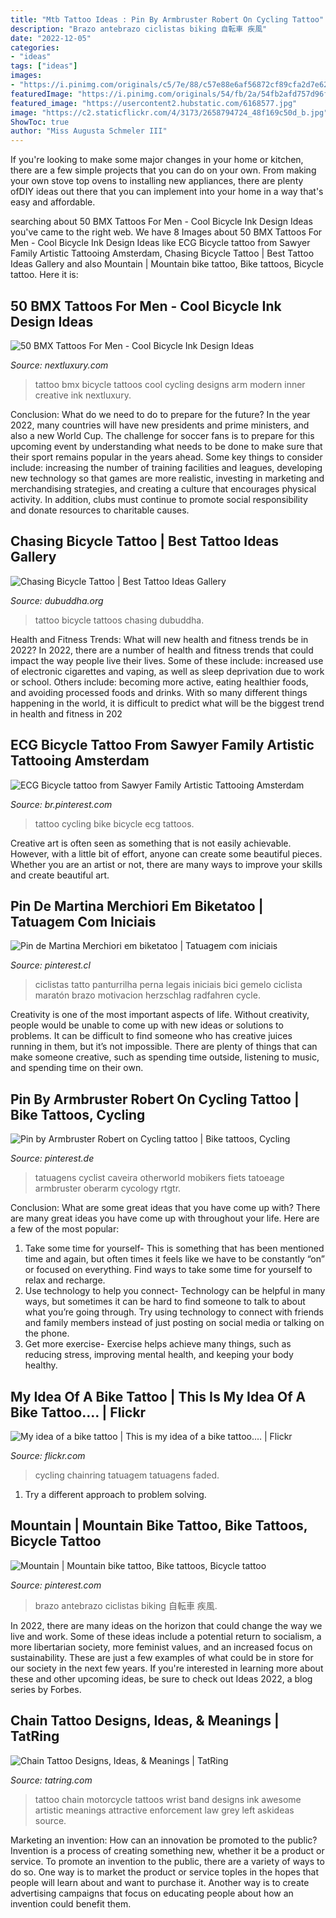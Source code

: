 ```yaml
---
title: "Mtb Tattoo Ideas : Pin By Armbruster Robert On Cycling Tattoo"
description: "Brazo antebrazo ciclistas biking 自転車 疾風"
date: "2022-12-05"
categories:
- "ideas"
tags: ["ideas"]
images:
- "https://i.pinimg.com/originals/c5/7e/88/c57e88e6af56872cf89cfa2d7e625f5e.jpg"
featuredImage: "https://i.pinimg.com/originals/54/fb/2a/54fb2afd757d96f82b8227aa3e10c25d.jpg"
featured_image: "https://usercontent2.hubstatic.com/6168577.jpg"
image: "https://c2.staticflickr.com/4/3173/2658794724_48f169c50d_b.jpg"
ShowToc: true
author: "Miss Augusta Schmeler III"
---
```



If you're looking to make some major changes in your home or kitchen, there are a few simple projects that you can do on your own. From making your own stove top ovens to installing new appliances, there are plenty ofDIY ideas out there that you can implement into your home in a way that's easy and affordable.

	

		
searching about 50 BMX Tattoos For Men - Cool Bicycle Ink Design Ideas you've came to the right web. We have 8 Images about 50 BMX Tattoos For Men - Cool Bicycle Ink Design Ideas like ECG Bicycle tattoo from Sawyer Family Artistic Tattooing Amsterdam, Chasing Bicycle Tattoo | Best Tattoo Ideas Gallery and also Mountain | Mountain bike tattoo, Bike tattoos, Bicycle tattoo. Here it is:
		
    
## 50 BMX Tattoos For Men - Cool Bicycle Ink Design Ideas

<img loading=lazy src="http://nextluxury.com/wp-content/uploads/cool-love-bmx-guys-inner-arm-tattoo.jpg" onerror="this.onerror=null;this.src='https://tse1.mm.bing.net/th?id=OIP.w_JyYvOmwF_O7V51GBL9dAHaGy&amp;pid=15.1';" alt="50 BMX Tattoos For Men - Cool Bicycle Ink Design Ideas">

_Source: nextluxury.com_

>tattoo bmx bicycle tattoos cool cycling designs arm modern inner creative ink nextluxury. 

	

Conclusion: What do we need to do to prepare for the future?
In the year 2022, many countries will have new presidents and prime ministers, and also a new World Cup. The challenge for soccer fans is to prepare for this upcoming event by understanding what needs to be done to make sure that their sport remains popular in the years ahead. Some key things to consider include: increasing the number of training facilities and leagues, developing new technology so that games are more realistic, investing in marketing and merchandising strategies, and creating a culture that encourages physical activity. In addition, clubs must continue to promote social responsibility and donate resources to charitable causes.

    
## Chasing Bicycle Tattoo | Best Tattoo Ideas Gallery

<img loading=lazy src="http://www.dubuddha.org/wp-content/uploads/2016/04/Chasing-Bicycle-Tattoo-510x510.jpg" onerror="this.onerror=null;this.src='https://tse2.mm.bing.net/th?id=OIP.bihKs_KB9c5j7PuGiLdO2wHaHa&amp;pid=15.1';" alt="Chasing Bicycle Tattoo | Best Tattoo Ideas Gallery">

_Source: dubuddha.org_

>tattoo bicycle tattoos chasing dubuddha. 

	

Health and Fitness Trends: What will new health and fitness trends be in 2022?
In 2022, there are a number of health and fitness trends that could impact the way people live their lives. Some of these include: increased use of electronic cigarettes and vaping, as well as sleep deprivation due to work or school. Others include: becoming more active, eating healthier foods, and avoiding processed foods and drinks. With so many different things happening in the world, it is difficult to predict what will be the biggest trend in health and fitness in 202
    
## ECG Bicycle Tattoo From Sawyer Family Artistic Tattooing Amsterdam

<img loading=lazy src="https://i.pinimg.com/736x/e7/21/00/e72100ae4d6bd5bdfc732bea8c6635ff--bycicle-tattoo-cycling-tattoo.jpg" onerror="this.onerror=null;this.src='https://tse2.mm.bing.net/th?id=OIP.wZdF11mlcWKSeUnKcwke2QHaJ3&amp;pid=15.1';" alt="ECG Bicycle tattoo from Sawyer Family Artistic Tattooing Amsterdam">

_Source: br.pinterest.com_

>tattoo cycling bike bicycle ecg tattoos. 

	

Creative art is often seen as something that is not easily achievable. However, with a little bit of effort, anyone can create some beautiful pieces. Whether you are an artist or not, there are many ways to improve your skills and create beautiful art.

    
## Pin De Martina Merchiori Em Biketatoo | Tatuagem Com Iniciais

<img loading=lazy src="https://i.pinimg.com/originals/54/fb/2a/54fb2afd757d96f82b8227aa3e10c25d.jpg" onerror="this.onerror=null;this.src='https://tse2.mm.bing.net/th?id=OIP.IpBYw_ee2DTJZb1JiTTYxwHaHa&amp;pid=15.1';" alt="Pin de Martina Merchiori em biketatoo | Tatuagem com iniciais">

_Source: pinterest.cl_

>ciclistas tatto panturrilha perna legais iniciais bici gemelo ciclista maratón brazo motivacion herzschlag radfahren cycle. 

	

Creativity is one of the most important aspects of life. Without creativity, people would be unable to come up with new ideas or solutions to problems. It can be difficult to find someone who has creative juices running in them, but it’s not impossible. There are plenty of things that can make someone creative, such as spending time outside, listening to music, and spending time on their own.

    
## Pin By Armbruster Robert On Cycling Tattoo | Bike Tattoos, Cycling

<img loading=lazy src="https://i.pinimg.com/originals/c5/7e/88/c57e88e6af56872cf89cfa2d7e625f5e.jpg" onerror="this.onerror=null;this.src='https://tse1.mm.bing.net/th?id=OIP.RB5wl-th7IR3FJ45I7XwjAHaJ4&amp;pid=15.1';" alt="Pin by Armbruster Robert on Cycling tattoo | Bike tattoos, Cycling">

_Source: pinterest.de_

>tatuagens cyclist caveira otherworld mobikers fiets tatoeage armbruster oberarm cycology rtgtr. 

	

Conclusion: What are some great ideas that you have come up with?
There are many great ideas you have come up with throughout your life. Here are a few of the most popular: 
1. Take some time for yourself- This is something that has been mentioned time and again, but often times it feels like we have to be constantly “on” or focused on everything. Find ways to take some time for yourself to relax and recharge. 
2. Use technology to help you connect- Technology can be helpful in many ways, but sometimes it can be hard to find someone to talk to about what you’re going through. Try using technology to connect with friends and family members instead of just posting on social media or talking on the phone. 
3. Get more exercise- Exercise helps achieve many things, such as reducing stress, improving mental health, and keeping your body healthy.

    
## My Idea Of A Bike Tattoo | This Is My Idea Of A Bike Tattoo.… | Flickr

<img loading=lazy src="https://c2.staticflickr.com/4/3173/2658794724_48f169c50d_b.jpg" onerror="this.onerror=null;this.src='https://tse3.mm.bing.net/th?id=OIP.T9ucg7Mo0pz6wKMPhnxt2QHaFi&amp;pid=15.1';" alt="My idea of a bike tattoo | This is my idea of a bike tattoo.… | Flickr">

_Source: flickr.com_

>cycling chainring tatuagem tatuagens faded. 

	

1. Try a different approach to problem solving.

    
## Mountain | Mountain Bike Tattoo, Bike Tattoos, Bicycle Tattoo

<img loading=lazy src="https://i.pinimg.com/originals/bd/3d/7f/bd3d7fba9f5121f7a76ea14a99684392.jpg" onerror="this.onerror=null;this.src='https://tse3.mm.bing.net/th?id=OIP.euFeCqAklt4yrHSQ3Hgk8gHaDR&amp;pid=15.1';" alt="Mountain | Mountain bike tattoo, Bike tattoos, Bicycle tattoo">

_Source: pinterest.com_

>brazo antebrazo ciclistas biking 自転車 疾風. 

	

In 2022, there are many ideas on the horizon that could change the way we live and work. Some of these ideas include a potential return to socialism, a more libertarian society, more feminist values, and an increased focus on sustainability. These are just a few examples of what could be in store for our society in the next few years. If you're interested in learning more about these and other upcoming ideas, be sure to check out Ideas 2022, a blog series by Forbes.

    
## Chain Tattoo Designs, Ideas, &amp; Meanings | TatRing

<img loading=lazy src="https://usercontent2.hubstatic.com/6168577.jpg" onerror="this.onerror=null;this.src='https://tse2.mm.bing.net/th?id=OIP.wWmtMaBvLjDSdc3a1c9TAwHaJ4&amp;pid=15.1';" alt="Chain Tattoo Designs, Ideas, &amp; Meanings | TatRing">

_Source: tatring.com_

>tattoo chain motorcycle tattoos wrist band designs ink awesome artistic meanings attractive enforcement law grey left askideas source. 

	

Marketing an invention: How can an innovation be promoted to the public?
Invention is a process of creating something new, whether it be a product or service. To promote an invention to the public, there are a variety of ways to do so. One way is to market the product or service toples in the hopes that people will learn about and want to purchase it. Another way is to create advertising campaigns that focus on educating people about how an invention could benefit them.

